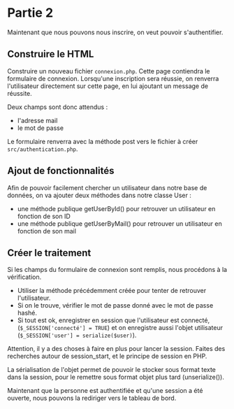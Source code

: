# Partie 2
Maintenant que nous pouvons nous inscrire, on veut pouvoir s'authentifier.

## Construire le HTML
Construire un nouveau fichier `connexion.php`.
Cette page contiendra le formulaire de connexion. Lorsqu'une inscription sera réussie, on renverra l'utilisateur directement sur cette page, en lui ajoutant un message de réussite.

Deux champs sont donc attendus :
- l'adresse mail
- le mot de passe

Le formulaire renverra avec la méthode post vers le fichier à créer `src/authentication.php`.

## Ajout de fonctionnalités
Afin de pouvoir facilement chercher un utilisateur dans notre base de données, on va ajouter deux méthodes dans notre classe User :
  - une méthode publique getUserById() pour retrouver un utilisateur en fonction de son ID
  - une méthode publique getUserByMail() pour retrouver un utilisateur en fonction de son mail

## Créer le traitement
Si les champs du formulaire de connexion sont remplis, nous procédons à la vérification.
- Utiliser la méthode précédemment créée pour tenter de retrouver l'utilisateur.
- Si on le trouve, vérifier le mot de passe donné avec le mot de passe hashé.
- Si tout est ok, enregistrer en session que l'utilisateur est connecté, (`$_SESSION['connecté'] = TRUE`) et on enregistre aussi l'objet utilisateur (`$_SESSION['user'] = serialize($user)`).

Attention, il y a des choses à faire en plus pour lancer la session. Faites des recherches autour de session_start, et le principe de session en PHP.

La sérialisation de l'objet permet de pouvoir le stocker sous format texte dans la session, pour le remettre sous format objet plus tard (unserialize()).

Maintenant que la personne est authentifiée et qu'une session a été ouverte, nous pouvons la rediriger vers le tableau de bord.
